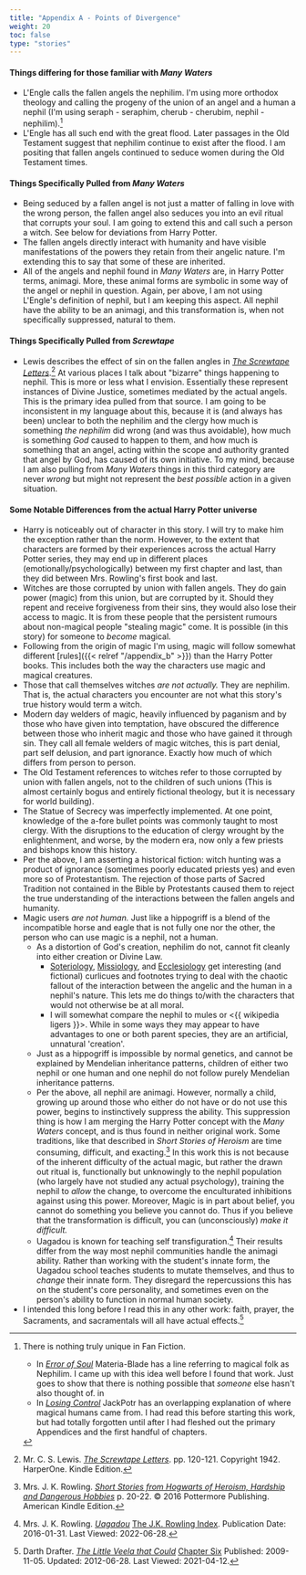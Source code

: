 ```yaml
---
title: "Appendix A - Points of Divergence"
weight: 20
toc: false
type: "stories"
---
```


#### Things differing for those familiar with _Many Waters_

* L'Engle calls the fallen angels the nephilim.  I'm using more orthodox
  theology and calling the progeny of the union of an angel and a human a nephil
  (I'm using seraph - seraphim, cherub - cherubim, nephil -
  nephilim).[^211201-1] 
* L'Engle has all such end with the great flood.  Later passages in the Old
  Testament suggest that nephilim continue to exist after the flood.  I am
  positing that fallen angels continued to seduce women during the Old Testament
  times. 

#### Things Specifically Pulled from _Many Waters_

* Being seduced by a fallen angel is not just a matter of falling in love with
  the wrong person, the fallen angel also seduces you into an evil ritual that
  corrupts your soul. I am going to extend this and call such a person a witch.
  See below for deviations from Harry Potter. 
* The fallen angels directly interact with humanity and have visible
  manifestations of the powers they retain from their angelic nature.  I'm
  extending this to say that some of these are inherited.  
* All of the angels and nephil found in _Many Waters_ are, in Harry Potter
  terms, animagi.  More, these animal forms are symbolic in some way of the
  angel or nephil in question.  Again, per above, I am not using L'Engle's
  definition of nephil, but I am keeping this aspect.  All nephil have the
  ability to be an animagi, and this transformation is, when not specifically
  suppressed, natural to them.  

#### Things Specifically Pulled from _Screwtape_

* Lewis describes the effect of sin on the fallen angles in _[The Screwtape
  Letters][TSL2]_.[^210408-1]  At various places I talk about "bizarre" things
  happening to nephil.  This is more or less what I envision.  Essentially these
  represent instances of Divine Justice, sometimes mediated by the actual
  angels.  This is the primary idea pulled from that source.  I am going to be
  inconsistent in my language about this, because it is (and always has been)
  unclear to both the nephilim and the clergy how much is something *the
  nephilim* did wrong (and was thus avoidable), how much is something *God*
  caused to happen to them, and how much is something that an angel, acting
  within the scope and authority granted that angel by God, has caused of its
  own initiative.  To my mind, because I am also pulling from _Many Waters_
  things in this third category are never *wrong* but might not represent the
  *best possible* action in a given situation.


#### Some Notable Differences from the actual Harry Potter universe

* Harry is noticeably out of character in this story.  I will try to make him
  the exception rather than the norm.  However, to the extent that characters
  are formed by their experiences across the actual Harry Potter series, they
  may end up in different places (emotionally/psychologically) between my first
  chapter and last, than they did between Mrs. Rowling's first book and last.
* Witches are those corrupted by union with fallen angels.  They do gain power
  (magic) from this union, but are corrupted by it.  Should they repent and
  receive forgiveness from their sins, they would also lose their access to
  magic.  It is from these people that the persistent rumours about non-magical
  people "stealing magic" come.  It is possible (in this story) for someone to
  *become* magical. 
* Following from the origin of magic I'm using, magic will follow somewhat
  different [rules]({{< relref "/appendix_b" >}}) than the Harry Potter books.
  This includes both the way the characters use magic and magical creatures.
* Those that call themselves witches *are not actually.*  They are nephilim.
  That is, the actual characters you encounter are not what this story's true
  history would term a witch.  
* Modern day welders of magic, heavily influenced by paganism and by those who
  have given into temptation, have obscured the difference between those who
  inherit magic and those who have gained it through sin. They call all female
  welders of magic witches, this is part denial, part self delusion, and part
  ignorance. Exactly how much of which differs from person to person. 
* The Old Testament references to witches refer to those corrupted by union with
  fallen angels, not to the children of such unions (This is almost certainly
  bogus and entirely fictional theology, but it is necessary for world
  building).
* The Statue of Secrecy was imperfectly implemented.  At one point, knowledge of
  the a-fore bullet points was commonly taught to most clergy.  With the
  disruptions to the education of clergy wrought by the enlightenment, and
  worse, by the modern era, now only a few priests and bishops know this
  history.
* Per the above, I am asserting a historical fiction: witch hunting was a
  product of ignorance (sometimes poorly educated priests yes) and even more so
  of Protestantism.  The rejection of those parts of Sacred Tradition not
  contained in the Bible by Protestants caused them to reject the true
  understanding of the interactions between the fallen angels and humanity. 
* Magic users *are not human.*  Just like a hippogriff is a blend of the
  incompatible horse and eagle that is not fully one nor the other, the person
  who can use magic is a nephil, not a human. 
   * As a distortion of God's creation, nephilim do not, cannot fit cleanly into
     either creation or Divine Law. 
     * [Soteriology][WP1], [Missiology][WP2], and [Ecclesiology][WP3] get
       interesting (and fictional) curlicues and footnotes trying to deal with
       the chaotic fallout of the interaction between the angelic and the human
       in a nephil's nature.  This lets me do things to/with the characters that
       would not otherwise be at all moral. 
     * I will somewhat compare the nephil to mules or <{{ wikipedia ligers }}>.
       While in some ways they may appear to have advantages to one or both
       parent species, they are an artificial, unnatural 'creation'. 
   * Just as a hippogriff is impossible by normal genetics, and cannot be
     explained by Mendelian inheritance patterns, children of either two nephil
     or one human and one nephil do not follow purely Mendelian inheritance
     patterns. 
   * Per the above, all nephil are animagi.  However, normally a child, growing
     up around those who either do not have or do not use this power, begins to
     instinctively suppress the ability. This suppression thing is how I am
     merging the Harry Potter concept with the _Many Waters_ concept, and is
     thus found in neither original work.  Some traditions, like that described
     in _Short Stories of Heroism_ are time consuming, difficult, and
     exacting.[^220628-1]  In this work this is not because of the inherent
     difficulty of the actual magic, but rather the drawn out ritual is,
     functionally but unknowingly to the nephil population (who largely have
     not studied any actual psychology), training the nephil to *allow* the
     change, to overcome the enculturated inhibitions against using this power.
     Moreover, Magic is in part about belief, you cannot do something you
     believe you cannot do.  Thus if you believe that the transformation is
     difficult, you can (unconsciously) *make it difficult.*  
   * Uagadou is known for teaching self transfiguration.[^220628-2]  Their
     results differ from the way most nephil communities handle the animagi
     ability.  Rather than working with the student's innate form, the Uagadou
     school teaches students to mutate themselves, and thus to *change* their
     innate form.  They disregard the repercussions this has on the student's
     core personality, and sometimes even on the person's ability to function
     in normal human society.
* I intended this long before I read this in any other work: faith, prayer, the
  Sacraments, and sacramentals will all have actual effects.[^210412-5]

[FWoaO1]: <https://archiveofourown.org/works/28507302>

[MW]: <https://en.wikipedia.org/wiki/Many_Waters>

[MW2]: <https://en.wikipedia.org/wiki/Many_Waters>

[MW3]: <https://en.wikipedia.org/wiki/Many_Waters>

[TSL]: <https://archive.org/details/in.ernet.dli.2015.86985>

[TSL2]: <https://archive.org/details/in.ernet.dli.2015.86985>

[TSL3]: <https://archive.org/details/in.ernet.dli.2015.86985>

[WP1]: <https://en.wikipedia.org/wiki/Soteriology>

[WP2]: <https://en.wikipedia.org/wiki/Missiology>

[WP3]: <https://en.wikipedia.org/wiki/Ecclesiology>

[^211201-1]: There is nothing truly unique in Fan Fiction. 
    * In _[Error of Soul](https://www.fanfiction.net/s/8490518)_
      Materia-Blade has a line referring to magical folk as Nephilim.  I came up
      with this idea well before I found that work.  Just goes to show that there
      is nothing possible that *someone* else hasn't also thought of. in 
    * In _[Losing Control](https://www.fanfiction.net/s/9157305)_
      JackPotr has an overlapping explanation of where magical humans came
      from.  I had read this before starting this work, but had totally
      forgotten until after I had fleshed out the primary Appendices and the
      first handful of chapters.

[^210408-1]: Mr. C. S. Lewis. _[The Screwtape Letters][TSL3]_. pp. 120-121.
  Copyright 1942. HarperOne. Kindle Edition.

[^210412-5]: Darth Drafter.
    _[The Little Veela that Could](https://www.fanfiction.net/s/5490079)_
    [Chapter Six](https://www.fanfiction.net/s/5490079/7/The-Little-Veela-that-Could)
    Published: 2009-11-05. Updated: 2012-06-28. Last Viewed: 2021-04-12.

[^220628-1]: Mrs. J. K. Rowling. _[Short Stories from Hogwarts of Heroism, Hardship and Dangerous Hobbies](https://www.goodreads.com/book/show/31538635-short-stories-from-hogwarts-of-heroism-hardship-and-dangerous-hobbies)_
    p. 20-22. © 2016 Pottermore Publishing. American Kindle Edition. 

[^220628-2]: Mrs. J. K. Rowling. _[Uagadou](https://www.rowlingindex.org/work/pmuag/)_
    [The J.K. Rowling Index](https://www.rowlingindex.org/).  Publication Date: 2016-01-31. Last Viewed: 2022-06-28.
